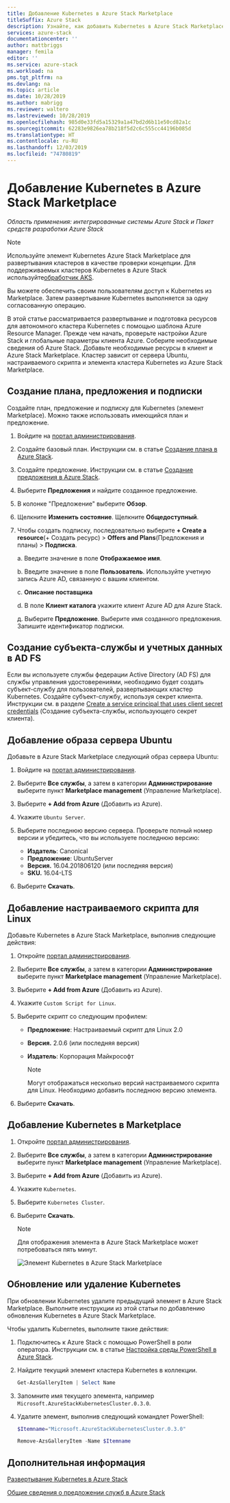 ```yaml
---
title: Добавление Kubernetes в Azure Stack Marketplace
titleSuffix: Azure Stack
description: Узнайте, как добавить Kubernetes в Azure Stack Marketplace.
services: azure-stack
documentationcenter: ''
author: mattbriggs
manager: femila
editor: ''
ms.service: azure-stack
ms.workload: na
pms.tgt_pltfrm: na
ms.devlang: na
ms.topic: article
ms.date: 10/28/2019
ms.author: mabrigg
ms.reviewer: waltero
ms.lastreviewed: 10/28/2019
ms.openlocfilehash: 985d0e33fd5a15329a1a47bd2d6b11e50cd82a1c
ms.sourcegitcommit: 62283e9826ea78b218f5d2c6c555cc44196b085d
ms.translationtype: HT
ms.contentlocale: ru-RU
ms.lasthandoff: 12/03/2019
ms.locfileid: "74780819"
---
```

# <a name="add-kubernetes-to-azure-stack-marketplace"></a>Добавление Kubernetes в Azure Stack Marketplace

*Область применения: интегрированные системы Azure Stack и Пакет средств разработки Azure Stack*

> [!note]  
> Используйте элемент Kubernetes Azure Stack Marketplace для развертывания кластеров в качестве проверки концепции. Для поддерживаемых кластеров Kubernetes в Azure Stack используйте[обработчик AKS](azure-stack-aks-engine.md).

Вы можете обеспечить своим пользователям доступ к Kubernetes из Marketplace. Затем развертывание Kubernetes выполняется за одну согласованную операцию.

В этой статье рассматривается развертывание и подготовка ресурсов для автономного кластера Kubernetes с помощью шаблона Azure Resource Manager. Прежде чем начать, проверьте настройки Azure Stack и глобальные параметры клиента Azure. Соберите необходимые сведения об Azure Stack. Добавьте необходимые ресурсы в клиент и Azure Stack Marketplace. Кластер зависит от сервера Ubuntu, настраиваемого скрипта и элемента кластера Kubernetes из Azure Stack Marketplace.

## <a name="create-a-plan-an-offer-and-a-subscription"></a>Создание плана, предложения и подписки

Создайте план, предложение и подписку для Kubernetes (элемент Marketplace). Можно также использовать имеющийся план и предложение.

1. Войдите на [портал администрирования](https://adminportal.local.azurestack.external).

1. Создайте базовый план. Инструкции см. в статье [Создание плана в Azure Stack](azure-stack-create-plan.md).

1. Создайте предложение. Инструкции см. в статье [Создание предложения в Azure Stack](azure-stack-create-offer.md).

1. Выберите **Предложения** и найдите созданное предложение.

1. В колонке "Предложение" выберите **Обзор**.

1. Щелкните **Изменить состояние**. Щелкните **Общедоступный**.

1. Чтобы создать подписку, последовательно выберите **+ Create a resource**(+ Создать ресурс) > **Offers and Plans**(Предложения и планы) > **Подписка**.

    a. Введите значение в поле **Отображаемое имя**.

    b. Введите значение в поле **Пользователь**. Используйте учетную запись Azure AD, связанную с вашим клиентом.

    c. **Описание поставщика**

    d. В поле **Клиент каталога** укажите клиент Azure AD для Azure Stack. 

    д. Выберите **Предложение**. Выберите имя созданного предложения. Запишите идентификатор подписки.

## <a name="create-a-service-principal-and-credentials-in-ad-fs"></a>Создание субъекта-службы и учетных данных в AD FS

Если вы используете службы федерации Active Directory (AD FS) для службы управления удостоверениями, необходимо будет создать субъект-службу для пользователей, развертывающих кластер Kubernetes. Создайте субъект-службу, используя секрет клиента. Инструкции см. в разделе [Create a service principal that uses client secret credentials](azure-stack-create-service-principals.md#create-a-service-principal-that-uses-client-secret-credentials) (Создание субъекта-службы, использующего секрет клиента).

## <a name="add-an-ubuntu-server-image"></a>Добавление образа сервера Ubuntu

Добавьте в Azure Stack Marketplace следующий образ сервера Ubuntu:

1. Войдите на [портал администрирования](https://adminportal.local.azurestack.external).

1. Выберите **Все службы**, а затем в категории **Администрирование** выберите пункт **Marketplace management** (Управление Marketplace).

1. Выберите **+ Add from Azure** (Добавить из Azure).

1. Укажите `Ubuntu Server`.

1. Выберите последнюю версию сервера. Проверьте полный номер версии и убедитесь, что вы используете последнюю версию:
    - **Издатель**: Canonical
    - **Предложение**: UbuntuServer
    - **Версия.** 16.04.201806120 (или последняя версия)
    - **SKU.** 16.04-LTS

1. Выберите **Скачать**.

## <a name="add-a-custom-script-for-linux"></a>Добавление настраиваемого скрипта для Linux

Добавьте Kubernetes в Azure Stack Marketplace, выполнив следующие действия:

1. Откройте [портал администрирования](https://adminportal.local.azurestack.external).

1. Выберите **Все службы**, а затем в категории **Администрирование** выберите пункт **Marketplace management** (Управление Marketplace).

1. Выберите **+ Add from Azure** (Добавить из Azure).

1. Укажите `Custom Script for Linux`.

1. Выберите скрипт со следующим профилем:
   - **Предложение**: Настраиваемый скрипт для Linux 2.0
   - **Версия.** 2.0.6 (или последняя версия)
   - **Издатель**: Корпорация Майкрософт

     > [!Note]  
     > Могут отображаться несколько версий настраиваемого скрипта для Linux. Необходимо добавить последнюю версию элемента.

1. Выберите **Скачать**.

## <a name="add-kubernetes-to-the-marketplace"></a>Добавление Kubernetes в Marketplace

1. Откройте [портал администрирования](https://adminportal.local.azurestack.external).

1. Выберите **Все службы**, а затем в категории **Администрирование** выберите пункт **Marketplace management** (Управление Marketplace).

1. Выберите **+ Add from Azure** (Добавить из Azure).

1. Укажите `Kubernetes`.

1. Выберите `Kubernetes Cluster`.

1. Выберите **Скачать**.

    > [!note]  
    > Для отображения элемента в Azure Stack Marketplace может потребоваться пять минут.

    ![Элемент Kubernetes в Azure Stack Marketplace](../user/media/azure-stack-solution-template-kubernetes-deploy/marketplaceitem.png)

## <a name="update-or-remove-the-kubernetes"></a>Обновление или удаление Kubernetes

При обновлении Kubernetes удалите предыдущий элемент в Azure Stack Marketplace. Выполните инструкции из этой статьи по добавлению обновления Kubernetes в Azure Stack Marketplace.

Чтобы удалить Kubernetes, выполните такие действия:

1. Подключитесь к Azure Stack с помощью PowerShell в роли оператора. Инструкции см. в статье [Настройка среды PowerShell в Azure Stack](azure-stack-powershell-configure-admin.md).

2. Найдите текущий элемент кластера Kubernetes в коллекции.

    ```powershell  
    Get-AzsGalleryItem | Select Name
    ```
    
3. Запомните имя текущего элемента, например `Microsoft.AzureStackKubernetesCluster.0.3.0`.

4. Удалите элемент, выполнив следующий командлет PowerShell:

    ```powershell  
    $Itemname="Microsoft.AzureStackKubernetesCluster.0.3.0"

    Remove-AzsGalleryItem -Name $Itemname
    ```

## <a name="next-steps"></a>Дополнительная информация

[Развертывание Kubernetes в Azure Stack](../user/azure-stack-solution-template-kubernetes-deploy.md)

[Общие сведения о предложении служб в Azure Stack](service-plan-offer-subscription-overview.md)
